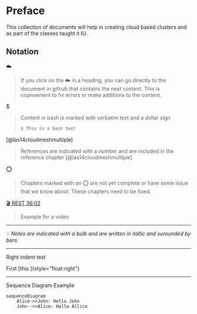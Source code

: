 # Preface

This collection of documents will help in creating cloud based
clusters and as part of the classes taught it IU.


## Notation

:cloud:

> If you click on the :cloud: in a heading, you can go directly to the document in github that contains the next content. This is copnvenient to fix errors or make additions to the content.

$

> Content in bash is marked with verbatim text and a dollar sign
>
>  ```bash
>  $ This is a bash text
>  ```

[@las14cloudmeshmultiple]

> References are indicated with a number and are included in the
> reference chapter [@las14cloudmeshmultiple]


:o:

> Chapters marked with an :o: are not yet complete or have some issue
> that we know about. These chapters need to be fixed.


[:clapper: REST 36:02](https://youtu.be/xjFuA6q5N_U)

> Example for a video



---

:bulb: *Notes are indicated with a bulb and are written in itallic and surounded by bars* 

---

Right indent test

First [this ]{style="float:right"}

---

Sequence Diagram Example

~~~mermaid
sequenceDiagram
    Alice->>John: Hello John
    John-->>Alice: Hallo Allice
~~~
